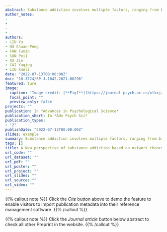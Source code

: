 ```yaml
---
abstract: Substance addiction involves multiple factors, ranging from biological, social, to cultural. But the dominant biological reductionism-based explanations focus primarily on the brain, potentially hindering a more comprehensive and inclusive research of substance addiction and its recovery. We propose that network theory, focusing on feedback loops formed by interactions between myriad psychological disorder variables, will provide a better holistic framework to understand the complexity of substance addiction. Applying network theory to substance addiction may provide new insights in (1) understanding the interrelationships and interactions between symptoms, (2) understanding the systematic integrity and dynamic changes in symptom networks, and (3) integrating multiple levels of factors into a unified theoretical framework. Also, network theory may generate new approaches for future interventions and treatments. In sum, networktheory, as a theoretical model, provide a new perspective for understanding substance addiction and its intervention. We believe this reframing will encourage more empirical research toward various other hypotheses within this framework, thus, promoting the treatment and recovery of substance addiction.
author_notes:
- 
- 
- 
- 
authors:
- LIU Yu
- HU Chuan-Peng
- FAN Fumin
- SUN Pei1
- XU Jie
- CAI Yuqing
- LIU Xueli
date: "2022-07-13T00:00:00Z"
doi: "10.3724/SP.J.1042.2021.00296"
featured: ture
image:
  caption: 'Image credit: [**Fig1**](https://journal.psych.ac.cn/xlkxjz/EN/10.3724/SP.J.1042.2021.00296)'
  focal_point: ""
  preview_only: false
projects: ""
publication: In *Advances in Psychological Science*
publication_short: In *Adv Psych Sci*
publication_types: 
- "2"
publishDate: "2022-07-13T00:00:00Z"
slides: example
summary: Substance addiction involves multiple factors, ranging from biological, social, to cultural. But the dominant biological reductionism-based explanations focus primarily on the brain, potentially hindering a more comprehensive and inclusive research of substance addiction and its recovery.
tags: []
title: A New perspective of substance addiction based on network theory
url_code: ""
url_dataset: ""
url_pdf: ""
url_poster: ""
url_project: ""
url_slides: ""
url_source: ""
url_video: ""
---
```


{{% callout note %}}
Click the _Cite_ button above to demo the feature to enable visitors to import publication metadata into their reference management software.
{{% /callout %}}

{{% callout note %}}
Click the _Journal article_ button below abstract to check all other Preprint in the website.
{{% /callout %}}
